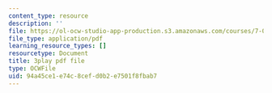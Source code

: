 ```yaml
---
content_type: resource
description: ''
file: https://ol-ocw-studio-app-production.s3.amazonaws.com/courses/7-016-introductory-biology-fall-2018/94a45ce1e74c8cefd0b2e7501f8fbab7_FpXIGTFD8Qs.pdf
file_type: application/pdf
learning_resource_types: []
resourcetype: Document
title: 3play pdf file
type: OCWFile
uid: 94a45ce1-e74c-8cef-d0b2-e7501f8fbab7
---
```

